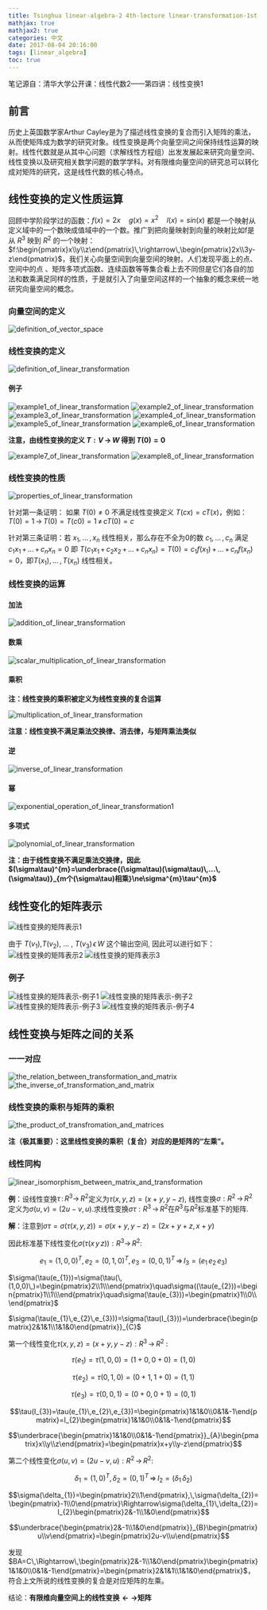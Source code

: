 ```yaml
---
title: Tsinghua linear-algebra-2 4th-lecture linear-transformation-1st-part
mathjax: true
mathjax2: true
categories: 中文
date: 2017-08-04 20:16:00
tags: [linear_algebra]
toc: true
---
```


笔记源自：清华大学公开课：线性代数2——第四讲：线性变换1

## 前言

历史上英国数学家Arthur Cayley是为了描述线性变换的复合而引入矩阵的乘法，从而使矩阵成为数学的研究对象。线性变换是两个向量空间之间保持线性运算的映射。线性代数就是从其中心问题（求解线性方程组）出发发展起来研究向量空间、线性变换以及研究相关数学问题的数学学科。对有限维向量空间的研究总可以转化成对矩阵的研究，这是线性代数的核心特点。

## 线性变换的定义性质运算

回顾中学阶段学过的函数：$f(x)=2x\quad g(x)=x^{2}\quad l(x)=sin(x)$ 都是一个映射从定义域中的一个数映成值域中的一个数。推广到把向量映射到向量的映射比如f是从 $R^{3}$ 映到 $R^{2}$ 的一个映射：$f:\begin{pmatrix}x\\y\\z\end{pmatrix}\,\rightarrow\,\begin{pmatrix}2x\\3y-z\end{pmatrix}$，我们关心向量空间到向量空间的映射。人们发现平面上的点、空间中的点 、矩阵多项式函数、连续函数等等集合看上去不同但是它们各自的加法和数乘满足同样的性质，于是就引入了向量空间这样的一个抽象的概念来统一地研究向量空间的概念。

### 向量空间的定义

![definition_of_vector_space](http://q83p23d9i.bkt.clouddn.com/gitpage/tsinghua_linear_algebra/2-4/1.png)

### 线性变换的定义

![definition_of_linear_transformation](http://q83p23d9i.bkt.clouddn.com/gitpage/tsinghua_linear_algebra/2-4/2.png)

#### 例子

![example1_of_linear_transformation](http://q83p23d9i.bkt.clouddn.com/gitpage/tsinghua_linear_algebra/2-4/3.png) 
![example2_of_linear_transformation](http://q83p23d9i.bkt.clouddn.com/gitpage/tsinghua_linear_algebra/2-4/4.png) 
![example3_of_linear_transformation](http://q83p23d9i.bkt.clouddn.com/gitpage/tsinghua_linear_algebra/2-4/5.png) 
![example4_of_linear_transformation](http://q83p23d9i.bkt.clouddn.com/gitpage/tsinghua_linear_algebra/2-4/6.png) 
![example5_of_linear_transformation](http://q83p23d9i.bkt.clouddn.com/gitpage/tsinghua_linear_algebra/2-4/7.png) 
![example6_of_linear_transformation](http://q83p23d9i.bkt.clouddn.com/gitpage/tsinghua_linear_algebra/2-4/8.png)

**注意，由线性变换的定义 $T:V\,\rightarrow\,W$ 得到 $T(0)=0$**

![example7_of_linear_transformation](http://q83p23d9i.bkt.clouddn.com/gitpage/tsinghua_linear_algebra/2-4/9.png) 
![example8_of_linear_transformation](http://q83p23d9i.bkt.clouddn.com/gitpage/tsinghua_linear_algebra/2-4/10.png)

### 线性变换的性质

![properties_of_linear_transformation](http://q83p23d9i.bkt.clouddn.com/gitpage/tsinghua_linear_algebra/2-4/11.png)

针对第一条证明： 如果 $T(0)\ne0$ 不满足线性变换定义 $T(cx)=cT(x)$，例如： $T(0)=1\,\rightarrow\,T(0)=T(c0)=1\,\ne\,cT(0)=c$

针对第三条证明：若 $x_{1},\,...\,,x_{n}$ 线性相关，那么存在不全为0的数 $c_{1},\,...\,,c_{n}$ 满足 $c_{1}x_{1}\,+\,...\,+\,c_{n}x_{n}=0$  即 $T(c_{1}x_{1}\,+\,c_{2}x_{2}\,+\,...\,+\,c_{n}x_{n})=T(0)=c_{1}f(x_{1})\,+\,...\,+\,c_{n}f(x_{n})=0$，即$T(x_{1}),\,...\,,T(x_{n})$ 线性相关。

### 线性变换的运算

#### 加法

![addition_of_linear_transformation](http://q83p23d9i.bkt.clouddn.com/gitpage/tsinghua_linear_algebra/2-4/12.png)

#### 数乘

![scalar_multiplication_of_linear_transformation](http://q83p23d9i.bkt.clouddn.com/gitpage/tsinghua_linear_algebra/2-4/13.png)

#### 乘积

**注：线性变换的乘积被定义为线性变换的复合运算**

![multiplication_of_linear_transformation](http://q83p23d9i.bkt.clouddn.com/gitpage/tsinghua_linear_algebra/2-4/14.png)

**注意：线性变换不满足乘法交换律、消去律，与矩阵乘法类似**

#### 逆

![inverse_of_linear_transformation](http://q83p23d9i.bkt.clouddn.com/gitpage/tsinghua_linear_algebra/2-4/15.png)

#### 幂

![exponential_operation_of_linear_transformation1](http://q83p23d9i.bkt.clouddn.com/gitpage/tsinghua_linear_algebra/2-4/16.png)

#### 多项式

![polynomial_of_linear_transformation](http://q83p23d9i.bkt.clouddn.com/gitpage/tsinghua_linear_algebra/2-4/17.png)

**注：由于线性变换不满足乘法交换律，因此$(\sigma\tau)^{m}=\underbrace{(\sigma\tau)(\sigma\tau)\,...\,(\sigma\tau)}_{m个(\sigma\tau)相乘}\ne\sigma^{m}\tau^{m}$**

## 线性变化的矩阵表示

![线性变换的矩阵表示1](http://q83p23d9i.bkt.clouddn.com/gitpage/tsinghua_linear_algebra/2-4/18.png) 

由于 $T(v_{1})$,$T(v_{2})$, ... , $T(v_{3})\,\epsilon\,W$ 这个输出空间, 因此可以进行如下： 
![线性变换的矩阵表示2](http://q83p23d9i.bkt.clouddn.com/gitpage/tsinghua_linear_algebra/2-4/19.png) 
![线性变换的矩阵表示3](http://q83p23d9i.bkt.clouddn.com/gitpage/tsinghua_linear_algebra/2-4/20.png) 

### 例子

![线性变换的矩阵表示-例子1](http://q83p23d9i.bkt.clouddn.com/gitpage/tsinghua_linear_algebra/2-4/21.png) 
![线性变换的矩阵表示-例子2](http://q83p23d9i.bkt.clouddn.com/gitpage/tsinghua_linear_algebra/2-4/22.png) 
![线性变换的矩阵表示-例子3](http://q83p23d9i.bkt.clouddn.com/gitpage/tsinghua_linear_algebra/2-4/23.png) 
![线性变换的矩阵表示-例子4](http://q83p23d9i.bkt.clouddn.com/gitpage/tsinghua_linear_algebra/2-4/24.png) 

## 线性变换与矩阵之间的关系

### 一一对应

![the_relation_between_transformation_and_matrix](http://q83p23d9i.bkt.clouddn.com/gitpage/tsinghua_linear_algebra/2-4/25.png) 
![the_inverse_of_transformation_and_matrix](http://q83p23d9i.bkt.clouddn.com/gitpage/tsinghua_linear_algebra/2-4/26.png)

### 线性变换的乘积与矩阵的乘积

![the_product_of_transfromation_and_matrices](http://q83p23d9i.bkt.clouddn.com/gitpage/tsinghua_linear_algebra/2-4/27.png)

**注（极其重要）：这里线性变换的乘积（复合）对应的是矩阵的“左乘”。**

### 线性同构

![linear_isomorphism_between_matrix_and_transformation](http://q83p23d9i.bkt.clouddn.com/gitpage/tsinghua_linear_algebra/2-4/28.png)

**例**：设线性变换$\tau\,:\,R^{3}\rightarrow\,R^{2}$定义为$\tau(x,y,z)=(x+y,y-z)$, 线性变换$\sigma:R^{2}\,\rightarrow\,R^{2}$定义为$\sigma(u,v)=(2u-v,u)$.求线性变换$\sigma\tau:R^{3}\,\rightarrow\,R^{2}$在$R^{3}$与$R^{2}$标准基下的矩阵.

**解**：注意到$\sigma\tau=\sigma(\tau(x,y,z))=\sigma(x+y, y-z)=(2x+y+z, x+y)$ 

因此标准基下线性变化$\sigma(\tau(x\,y\,z)):R^{3}\to\,R^{2}$:

$$e_{1}=(1,0,0)^{T}, e_{2}=(0,1,0)^{T}, e_{3}=(0,0,1)^{T}\,\Rightarrow\, I_{3}=(e_{1}\,e_{2}\,e_{3})$$

$\sigma(\tau(e_{1}))=\sigma(\tau(\,(1,0,0)\,)=\begin{pmatrix}2\\1\\\end{pmatrix}\quad\sigma((\tau(e_{2}))=\begin{pmatrix}1\\1\\\end{pmatrix}\quad\sigma(\tau(e_{3}))=\begin{pmatrix}1\\0\\\end{pmatrix}$

$\sigma(\tau(e_{1}\,e_{2}\,e_{3}))=\sigma(\tau(I_{3}))=\underbrace{\begin{pmatrix}2&1&1\\1&1&0\end{pmatrix}}_{C}$

第一个线性变化$\tau(x,y,z)=(x+y,y-z):R^{3}\,\to\,R^{2}$ :

$$\tau(e_{1})=\tau(1,0,0)=(1+0,0+0)=(1,0)$$

$$\tau(e_{2})=\tau(0,1,0)=(0+1,1+0)=(1,1)$$

$$\tau(e_{3})=\tau(0,0,1)=(0+0,0+1)=(0,1)$$

$$\tau(I_{3})=\tau(e_{1}\,e_{2}\,e_{3})=\begin{pmatrix}1&1&0\\0&1&-1\end{pmatrix}=I_{2}\begin{pmatrix}1&1&0\\0&1&-1\end{pmatrix}$$

$$\underbrace{\begin{pmatrix}1&1&0\\0&1&-1\end{pmatrix}}_{A}\begin{pmatrix}x\\y\\z\end{pmatrix}=\begin{pmatrix}x+y\\y-z\end{pmatrix}$$

第二个线性变化$\sigma(u,v)=(2u-v,u): R^{2}\,\to\,R^{2}$:

$$\delta_{1}=(1,0)^{T}, \delta_{2}=(0,1)^{T}\,\Rightarrow\, I_{2}=(\delta_{1}\,\delta_{2})$$

$$\sigma(\delta_{1})=\begin{pmatrix}2\\1\end{pmatrix},\,\sigma(\delta_{2})=\begin{pmatrix}-1\\0\end{pmatrix}\Rightarrow\sigma(\delta_{1}\,\delta_{2})=I_{2}\begin{pmatrix}2&-1\\1&0\end{pmatrix}$$

$$\underbrace{\begin{pmatrix}2&-1\\1&0\end{pmatrix}}_{B}\begin{pmatrix}u\\v\end{pmatrix}=\begin{pmatrix}2u-v\\u\end{pmatrix}$$

发现$BA=C\,\Rightarrow\,\begin{pmatrix}2&-1\\1&0\end{pmatrix}\begin{pmatrix}1&1&0\\0&1&-1\end{pmatrix}=\begin{pmatrix}2&1&1\\1&1&0\end{pmatrix}$，符合上文所说的线性变换的复合是对应矩阵的左乘。

结论：**有限维向量空间上的线性变换$\leftarrow\rightarrow$矩阵**



